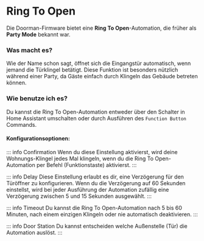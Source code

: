 # Ring To Open <Badge type="warning" text="Party Mode" />

Die Doorman-Firmware bietet eine **Ring To Open**-Automation, die früher als **Party Mode** bekannt war.

### Was macht es?
Wie der Name schon sagt, öffnet sich die Eingangstür automatisch, wenn jemand die Türklingel betätigt. Diese Funktion ist besonders nützlich während einer Party, da Gäste einfach durch Klingeln das Gebäude betreten können.

### Wie benutze ich es?
Du kannst die Ring To Open-Automation entweder über den Schalter in Home Assistant umschalten oder durch Ausführen des `Function Button` Commands.

#### Konfigurationsoptionen:
::: info Confirmation
Wenn du diese Einstellung aktivierst, wird deine Wohnungs-Klingel jedes Mal klingeln, wenn du die Ring To Open-Automation per Befehl (Funktionstaste) aktivierst.
:::

::: info Delay
Diese Einstellung erlaubt es dir, eine Verzögerung für den Türöffner zu konfigurieren. Wenn du die Verzögerung auf 60 Sekunden einstellst, wird bei jeder Ausführung der Automation zufällig eine Verzögerung zwischen 5 und 15 Sekunden ausgewählt.
:::

::: info Timeout
Du kannst die Ring To Open-Automation nach 5 bis 60 Minuten, nach einem einzigen Klingeln oder nie automatisch deaktivieren.
:::

::: info Door Station
Du kannst entscheiden welche Außenstelle (Tür) die Automation auslöst.
:::